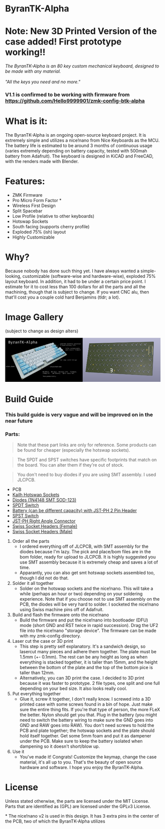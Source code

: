 # ByranTK-Alpha

# Note: New 3D Printed Version of the case added! First prototype working!!

*The ByranTK-Alpha is an 80 key custom mechanical keyboard, designed to be made with any material.*
<br>
<br>
*"All the keys you need and no more."*

### V1.1 is confirmed to be working with firmware from https://github.com/Hello9999901/zmk-config-btk-alpha

# What is it:
The ByranTK-Alpha is an ongoing open-source keyboard project. It is extremely simple and utilizes a nice!nano from Nice Keyboards as the MCU. The battery life is estimated to be around 3 months of continuous usage (varies extremely depending on battery capacity, tested with 500mah battery from Adafruit). The keyboard is designed in KiCAD and FreeCAD, with the renders made with Blender.

# Features:
 - ZMK Firmware
 - Pro Micro Form Factor *
 - Wireless First Design
 - Split Spacebar
 - Low Profile (relative to other keyboards)
 - Hotswap Sockets
 - South facing (supports cherry profile)
 - Exploded 75% (ish) layout
 - Highly Customizable

# Why?
Because nobody has done such thing yet. I have always wanted a simple-looking, customizable (software-wise and hardware-wise), exploded 75% layout keyboard. In addition, it had to be under a certain price point. I estimate for it to cost less than 100 dollars for all the parts and all the machining, though that is subject to change. If you want CNC alu, then that'll cost you a couple cold hard Benjamins (tldr; a lot).

# Image Gallery
(subject to change as design alters)
<div style="display: flex;">
<img src="images/v1_1_render.jpg" style="width: 49.9%; height: auto">
<img src="images/pcb.jpeg" style="width: 49.9%; height: auto">
</div>

# Build Guide
### This build guide is very vague and will be improved on in the near future
### Parts:
> Note that these part links are only for reference. Some products can be found for cheaper (especially the hotswap sockets).

> The SPDT and SPST switches have specific footprints that match on the board. You can alter them if they're out of stock.

> You don't need to buy diodes if you are using SMT assembly. I used JLCPCB.
  - PCB
  - [Kailh Hotswap Sockets](https://shop.keyboard.io/products/kailh-hotswap-sockets-for-mx-style-keyswitches-x-25)
  - [Diodes (1N4148 SMT SOD-123)](https://www.adafruit.com/product/5099)
  - [SPDT Switch](https://www.adafruit.com/product/805)
  - [Battery (can be different capacity) with JST-PH 2 Pin Header](https://www.adafruit.com/product/1578)
  - [SPST Switch](https://www.adafruit.com/product/1489)
  - [JST-PH Right Angle Connector](https://www.adafruit.com/product/1769)
  - [Swiss Socket Headers (Female)](https://www.adafruit.com/product/3646)
  - [Swiss Socket Headers (Male)](https://www.adafruit.com/product/3647)

1. Order all the parts
   - I ordered everything off of JLCPCB, with SMT assembly for the diodes because I'm lazy. The pick and place/bom files are in the bom folder, ready for upload to JLCPCB. It is highly suggested you use SMT assembly because it is extremely cheap and saves a lot of time.
   - Apparantly, you can also get smt hotswap sockets assembled too, though I did not do that.
2. Solder it all together
   - Solder on the hotswap sockets and the nice!nano. This will take a while (perhaps an hour or two) depending on your soldering experience. Note that if you choose not to use SMT assembly on the PCB, the diodes will be very hard to solder. I socketed the nice!nano using Swiss machine pins off of Adafruit.
3. Build and flash the firmware onto the nice!nano
   - Build the firmware and put the nice!nano into bootloader (DFU) mode (short GND and RST twice in rapid succession). Drag the UF2 file into the nice!nano "storage device". The firmware can be made with my zmk-config directory.
4. Laser cut the case or 3D print
   - This step is pretty self explanatory. It's a sandwich design, so lasercut many pieces and adhere them together. The plate must be 1.5mm (+- 0.1mm). The rest can be any height as long as when everything is stacked together, it is taller than 15mm, and the height between the bottom of the plate and the top of the bottom pice is taller than 12mm.
   - Alternatively, you can 3D print the case. I decided to 3D print because it was faster to prototype. 2 file types, one split and one full depending on your bed size. It also looks really cool.
5. Put everything together
   - Glue it, screw it together, I don't really know. I screwed into a 3D printed case with some screws found in a bin of hope. Just make sure the entire thing fits. If you're that type of person, the more FLeX the better. Nylon should get you that. Plug in the battery (you might need to switch the battery wiring to make sure the GND goes into GND and RAW goes into RAW). You don't need screws to hold the PCB and plate together; the hotswap sockets and the plate should hold itself together. Get some 5mm foam and put it as dampener under the PCB. Make sure to keep the battery isolated when dampening so it doesn't short/blow up.
6. Use it
   - You've made it! Congrats! Customize the keymap, change the case material, it's all up to you. That's the beauty of open source hardware and software. I hope you enjoy the ByranTK-Alpha.

# License
Unless stated otherwise, the parts are licensed under the MIT License. Parts that are identified as (GPL) are licensed under the GPLv3 License.

\* The nice!nano v2 is used in this design. It has 3 extra pins in the center of the PCB, two of which the ByranTK-Alpha utilizes
